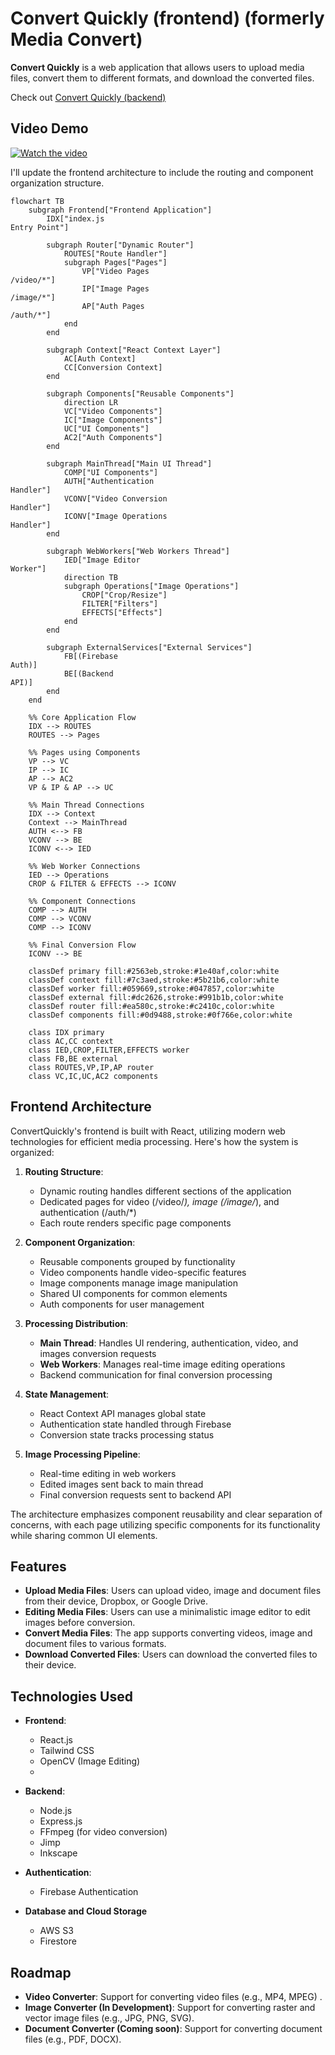 # Convert Quickly (frontend) (formerly Media Convert)

**Convert Quickly** is a web application that allows users to upload media files, convert them to different formats, and download the converted files.

Check out [Convert Quickly (backend)](https://github.com/Temidayo32/media-convert-backend)

## Video Demo

[![Watch the video](https://img.youtube.com/vi/G3hXirKg_7s/maxresdefault.jpg)](https://youtu.be/G3hXirKg_7s)

I'll update the frontend architecture to include the routing and component organization structure.



```mermaid
flowchart TB
    subgraph Frontend["Frontend Application"]
        IDX["index.js
Entry Point"]
        
        subgraph Router["Dynamic Router"]
            ROUTES["Route Handler"]
            subgraph Pages["Pages"]
                VP["Video Pages
/video/*"]
                IP["Image Pages
/image/*"]
                AP["Auth Pages
/auth/*"]
            end
        end
        
        subgraph Context["React Context Layer"]
            AC[Auth Context]
            CC[Conversion Context]
        end
        
        subgraph Components["Reusable Components"]
            direction LR
            VC["Video Components"]
            IC["Image Components"]
            UC["UI Components"]
            AC2["Auth Components"]
        end
        
        subgraph MainThread["Main UI Thread"]
            COMP["UI Components"]
            AUTH["Authentication
Handler"]
            VCONV["Video Conversion
Handler"]
            ICONV["Image Operations
Handler"]
        end
        
        subgraph WebWorkers["Web Workers Thread"]
            IED["Image Editor
Worker"]
            direction TB
            subgraph Operations["Image Operations"]
                CROP["Crop/Resize"]
                FILTER["Filters"]
                EFFECTS["Effects"]
            end
        end
        
        subgraph ExternalServices["External Services"]
            FB[(Firebase
Auth)]
            BE[(Backend
API)]
        end
    end

    %% Core Application Flow
    IDX --> ROUTES
    ROUTES --> Pages
    
    %% Pages using Components
    VP --> VC
    IP --> IC
    AP --> AC2
    VP & IP & AP --> UC
    
    %% Main Thread Connections
    IDX --> Context
    Context --> MainThread
    AUTH <--> FB
    VCONV --> BE
    ICONV <--> IED
    
    %% Web Worker Connections
    IED --> Operations
    CROP & FILTER & EFFECTS --> ICONV
    
    %% Component Connections
    COMP --> AUTH
    COMP --> VCONV
    COMP --> ICONV
    
    %% Final Conversion Flow
    ICONV --> BE

    classDef primary fill:#2563eb,stroke:#1e40af,color:white
    classDef context fill:#7c3aed,stroke:#5b21b6,color:white
    classDef worker fill:#059669,stroke:#047857,color:white
    classDef external fill:#dc2626,stroke:#991b1b,color:white
    classDef router fill:#ea580c,stroke:#c2410c,color:white
    classDef components fill:#0d9488,stroke:#0f766e,color:white

    class IDX primary
    class AC,CC context
    class IED,CROP,FILTER,EFFECTS worker
    class FB,BE external
    class ROUTES,VP,IP,AP router
    class VC,IC,UC,AC2 components

```

## Frontend Architecture

ConvertQuickly's frontend is built with React, utilizing modern web technologies for efficient media processing. Here's how the system is organized:

1. **Routing Structure**:
   - Dynamic routing handles different sections of the application
   - Dedicated pages for video (/video/*), image (/image/*), and authentication (/auth/*)
   - Each route renders specific page components

2. **Component Organization**:
   - Reusable components grouped by functionality
   - Video components handle video-specific features
   - Image components manage image manipulation
   - Shared UI components for common elements
   - Auth components for user management

3. **Processing Distribution**:
   - **Main Thread**: Handles UI rendering, authentication, video, and images conversion requests
   - **Web Workers**: Manages real-time image editing operations
   - Backend communication for final conversion processing

4. **State Management**:
   - React Context API manages global state
   - Authentication state handled through Firebase
   - Conversion state tracks processing status

5. **Image Processing Pipeline**:
   - Real-time editing in web workers
   - Edited images sent back to main thread
   - Final conversion requests sent to backend API

The architecture emphasizes component reusability and clear separation of concerns, with each page utilizing specific components for its functionality while sharing common UI elements.


## Features

- **Upload Media Files**: Users can upload video, image and document files from their device, Dropbox, or Google Drive.
- **Editing Media Files**: Users can use a minimalistic image editor to edit images before conversion.
- **Convert Media Files**: The app supports converting videos, image and document files to various formats.
- **Download Converted Files**: Users can download the converted files to their device.

## Technologies Used

- **Frontend**:
  - React.js
  - Tailwind CSS
  - OpenCV (Image Editing)
  -

- **Backend**:
  - Node.js
  - Express.js
  - FFmpeg (for video conversion)
  - Jimp
  - Inkscape

- **Authentication**:
  - Firebase Authentication

- **Database and Cloud Storage**
  - AWS S3
  - Firestore

## Roadmap

- **Video Converter**: Support for converting video files (e.g., MP4, MPEG) .
- **Image Converter (In Development)**: Support for converting raster and vector image files (e.g., JPG, PNG, SVG).
- **Document Converter (Coming soon)**: Support for converting document files (e.g., PDF, DOCX).